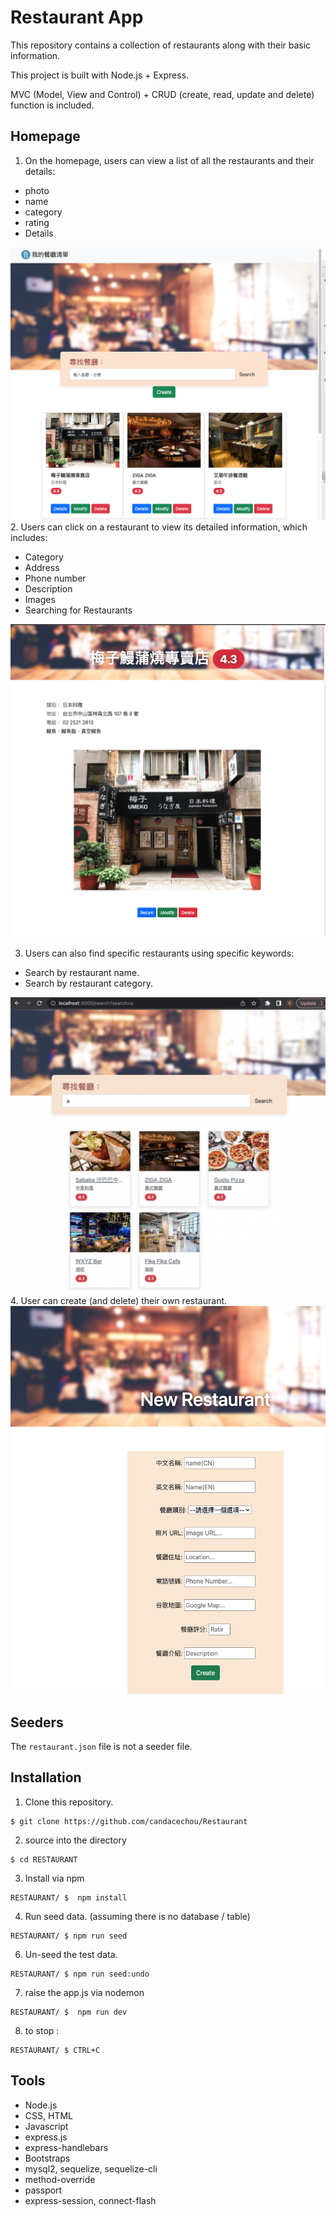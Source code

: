 # Restaurant App

This repository contains a collection of restaurants along with their basic information.

This project is built with Node.js + Express.

MVC (Model, View and Control) +  CRUD (create, read, update and delete) function is included.

## Homepage

1. On the homepage, users can view a list of all the restaurants and their details:

  - photo
  - name
  - category
  - rating
  - Details

![search page](./images/index.png)
2. Users can click on a restaurant to view its detailed information, which includes:

  - Category
  - Address
  - Phone number
  - Description
  - Images
  - Searching for Restaurants

![search page](./images/details.png)

3. Users can also find specific restaurants using specific keywords:

  - Search by restaurant name.
  - Search by restaurant category.

  
![search page](./images/search.png)
4. User can create (and delete) their own restaurant.
![search page](./images/create.png)
## Seeders
The `restaurant.json` file is not a seeder file.
## Installation 
1. Clone this repository.

``` 
$ git clone https://github.com/candacechou/Restaurant
```

2. source into the directory

```
$ cd RESTAURANT
```

3. Install via npm

```
RESTAURANT/ $  npm install
```
4.  Run seed data. (assuming there is no database / table)
```
RESTAURANT/ $ npm run seed
```
6. Un-seed the test data.
```
RESTAURANT/ $ npm run seed:undo 
```
7. raise the app.js via nodemon

```
RESTAURANT/ $  npm run dev 
```

8. to stop :

```
RESTAURANT/ $ CTRL+C
```

## Tools

- Node.js
- CSS, HTML
- Javascript
- express.js
- express-handlebars
- Bootstraps
- mysql2, sequelize, sequelize-cli
- method-override
- passport
- express-session, connect-flash
